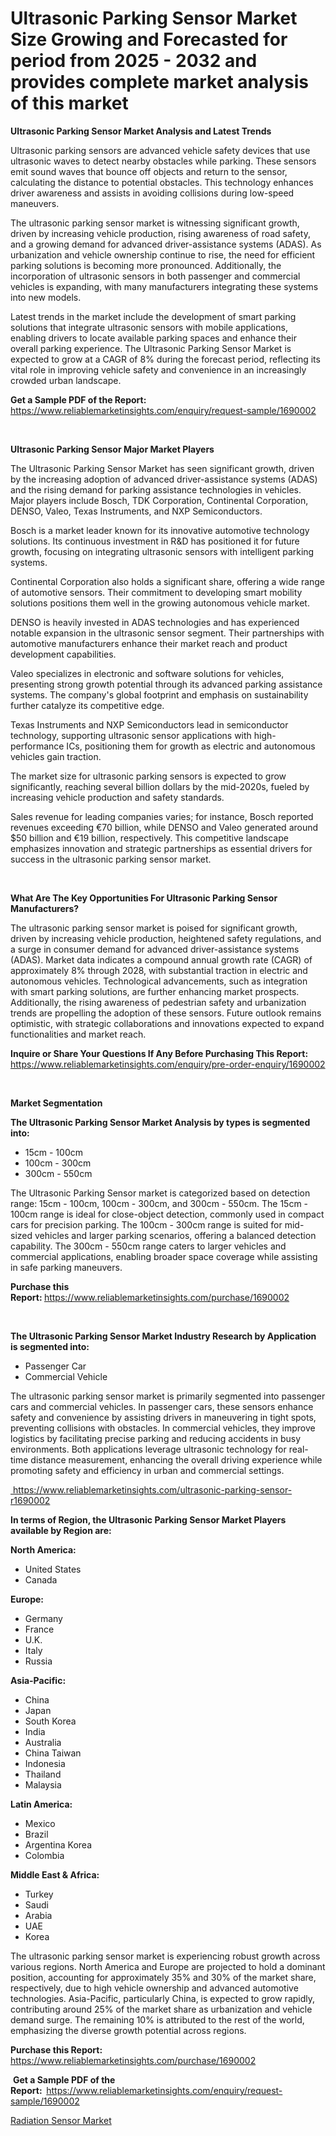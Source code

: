 <p><h1>Ultrasonic Parking Sensor Market Size Growing and Forecasted for period from 2025 - 2032 and provides complete market analysis of this market</h1></p><p><strong>Ultrasonic Parking Sensor Market Analysis and Latest Trends</strong></p>
<p><p>Ultrasonic parking sensors are advanced vehicle safety devices that use ultrasonic waves to detect nearby obstacles while parking. These sensors emit sound waves that bounce off objects and return to the sensor, calculating the distance to potential obstacles. This technology enhances driver awareness and assists in avoiding collisions during low-speed maneuvers.</p><p>The ultrasonic parking sensor market is witnessing significant growth, driven by increasing vehicle production, rising awareness of road safety, and a growing demand for advanced driver-assistance systems (ADAS). As urbanization and vehicle ownership continue to rise, the need for efficient parking solutions is becoming more pronounced. Additionally, the incorporation of ultrasonic sensors in both passenger and commercial vehicles is expanding, with many manufacturers integrating these systems into new models.</p><p>Latest trends in the market include the development of smart parking solutions that integrate ultrasonic sensors with mobile applications, enabling drivers to locate available parking spaces and enhance their overall parking experience. The Ultrasonic Parking Sensor Market is expected to grow at a CAGR of 8% during the forecast period, reflecting its vital role in improving vehicle safety and convenience in an increasingly crowded urban landscape.</p></p>
<p><strong>Get a Sample PDF of the Report:&nbsp;</strong> <a href="https://www.reliablemarketinsights.com/enquiry/request-sample/1690002?utm_campaign=2182&utm_medium=2&utm_source=Github&utm_content=ia&utm_term=26032025&utm_id=ultrasonic-parking-sensor">https://www.reliablemarketinsights.com/enquiry/request-sample/1690002</a></p>
<p>&nbsp;</p>
<p><strong>Ultrasonic Parking Sensor Major Market Players</strong></p>
<p><p>The Ultrasonic Parking Sensor Market has seen significant growth, driven by the increasing adoption of advanced driver-assistance systems (ADAS) and the rising demand for parking assistance technologies in vehicles. Major players include Bosch, TDK Corporation, Continental Corporation, DENSO, Valeo, Texas Instruments, and NXP Semiconductors.</p><p>Bosch is a market leader known for its innovative automotive technology solutions. Its continuous investment in R&D has positioned it for future growth, focusing on integrating ultrasonic sensors with intelligent parking systems. </p><p>Continental Corporation also holds a significant share, offering a wide range of automotive sensors. Their commitment to developing smart mobility solutions positions them well in the growing autonomous vehicle market. </p><p>DENSO is heavily invested in ADAS technologies and has experienced notable expansion in the ultrasonic sensor segment. Their partnerships with automotive manufacturers enhance their market reach and product development capabilities.</p><p>Valeo specializes in electronic and software solutions for vehicles, presenting strong growth potential through its advanced parking assistance systems. The company's global footprint and emphasis on sustainability further catalyze its competitive edge.</p><p>Texas Instruments and NXP Semiconductors lead in semiconductor technology, supporting ultrasonic sensor applications with high-performance ICs, positioning them for growth as electric and autonomous vehicles gain traction.</p><p>The market size for ultrasonic parking sensors is expected to grow significantly, reaching several billion dollars by the mid-2020s, fueled by increasing vehicle production and safety standards. </p><p>Sales revenue for leading companies varies; for instance, Bosch reported revenues exceeding €70 billion, while DENSO and Valeo generated around $50 billion and €19 billion, respectively. This competitive landscape emphasizes innovation and strategic partnerships as essential drivers for success in the ultrasonic parking sensor market.</p></p>
<p>&nbsp;</p>
<p><strong>What Are The Key Opportunities For Ultrasonic Parking Sensor Manufacturers?</strong></p>
<p><p>The ultrasonic parking sensor market is poised for significant growth, driven by increasing vehicle production, heightened safety regulations, and a surge in consumer demand for advanced driver-assistance systems (ADAS). Market data indicates a compound annual growth rate (CAGR) of approximately 8% through 2028, with substantial traction in electric and autonomous vehicles. Technological advancements, such as integration with smart parking solutions, are further enhancing market prospects. Additionally, the rising awareness of pedestrian safety and urbanization trends are propelling the adoption of these sensors. Future outlook remains optimistic, with strategic collaborations and innovations expected to expand functionalities and market reach.</p></p>
<p><strong>Inquire or Share Your Questions If Any Before Purchasing This Report:</strong> <a href="https://www.reliablemarketinsights.com/enquiry/pre-order-enquiry/1690002?utm_campaign=2182&utm_medium=2&utm_source=Github&utm_content=ia&utm_term=26032025&utm_id=ultrasonic-parking-sensor">https://www.reliablemarketinsights.com/enquiry/pre-order-enquiry/1690002</a></p>
<p>&nbsp;</p>
<p><strong>Market Segmentation</strong></p>
<p><strong>The Ultrasonic Parking Sensor Market Analysis by types is segmented into:</strong></p>
<p><ul><li>15cm - 100cm</li><li>100cm - 300cm</li><li>300cm - 550cm</li></ul></p>
<p><p>The Ultrasonic Parking Sensor market is categorized based on detection range: 15cm - 100cm, 100cm - 300cm, and 300cm - 550cm. The 15cm - 100cm range is ideal for close-object detection, commonly used in compact cars for precision parking. The 100cm - 300cm range is suited for mid-sized vehicles and larger parking scenarios, offering a balanced detection capability. The 300cm - 550cm range caters to larger vehicles and commercial applications, enabling broader space coverage while assisting in safe parking maneuvers.</p></p>
<p><strong>Purchase this Report:&nbsp;</strong><a href="https://www.reliablemarketinsights.com/purchase/1690002?utm_campaign=2182&utm_medium=2&utm_source=Github&utm_content=ia&utm_term=26032025&utm_id=ultrasonic-parking-sensor">https://www.reliablemarketinsights.com/purchase/1690002</a></p>
<p>&nbsp;</p>
<p><strong>The Ultrasonic Parking Sensor Market Industry Research by Application is segmented into:</strong></p>
<p><ul><li>Passenger Car</li><li>Commercial Vehicle</li></ul></p>
<p><p>The ultrasonic parking sensor market is primarily segmented into passenger cars and commercial vehicles. In passenger cars, these sensors enhance safety and convenience by assisting drivers in maneuvering in tight spots, preventing collisions with obstacles. In commercial vehicles, they improve logistics by facilitating precise parking and reducing accidents in busy environments. Both applications leverage ultrasonic technology for real-time distance measurement, enhancing the overall driving experience while promoting safety and efficiency in urban and commercial settings.</p></p>
<p><a href="https://www.reliablemarketinsights.com/ultrasonic-parking-sensor-r1690002?utm_campaign=2182&utm_medium=2&utm_source=Github&utm_content=ia&utm_term=26032025&utm_id=ultrasonic-parking-sensor">&nbsp;https://www.reliablemarketinsights.com/ultrasonic-parking-sensor-r1690002</a></p>
<p><strong>In terms of Region, the Ultrasonic Parking Sensor Market Players available by Region are:</strong></p>
<p>
    <p> <strong> North America: </strong>
        <ul>
            <li>United States</li>
            <li>Canada</li>
        </ul>
        </p> 
    <p> <strong> Europe: </strong>
        <ul>
            <li>Germany</li>
            <li>France</li>
            <li>U.K.</li>
            <li>Italy</li>
            <li>Russia</li>
        </ul>
        </p> 
    <p> <strong> Asia-Pacific: </strong>
        <ul>
            <li>China</li>
            <li>Japan</li>
            <li>South Korea</li>
            <li>India</li>
            <li>Australia</li>
            <li>China Taiwan</li>
            <li>Indonesia</li>
            <li>Thailand</li>
            <li>Malaysia</li>
        </ul>
        </p> 
    <p> <strong> Latin America: </strong>
        <ul>
            <li>Mexico</li>
            <li>Brazil</li>
            <li>Argentina Korea</li>
            <li>Colombia</li>
        </ul>
        </p> 
    <p> <strong> Middle East & Africa: </strong>
        <ul>
            <li>Turkey</li>
            <li>Saudi</li>
            <li>Arabia</li>
            <li>UAE</li>
            <li>Korea</li>
        </ul>
    </p>
    </p>
<p><p>The ultrasonic parking sensor market is experiencing robust growth across various regions. North America and Europe are projected to hold a dominant position, accounting for approximately 35% and 30% of the market share, respectively, due to high vehicle ownership and advanced automotive technologies. Asia-Pacific, particularly China, is expected to grow rapidly, contributing around 25% of the market share as urbanization and vehicle demand surge. The remaining 10% is attributed to the rest of the world, emphasizing the diverse growth potential across regions.</p></p>
<p><strong>Purchase this Report: </strong><a href="https://www.reliablemarketinsights.com/purchase/1690002?utm_campaign=2182&utm_medium=2&utm_source=Github&utm_content=ia&utm_term=26032025&utm_id=ultrasonic-parking-sensor">https://www.reliablemarketinsights.com/purchase/1690002</a></p>
<p>&nbsp;<strong>Get a Sample PDF of the Report:&nbsp;&nbsp;</strong><a href="https://www.reliablemarketinsights.com/enquiry/request-sample/1690002?utm_campaign=2182&utm_medium=2&utm_source=Github&utm_content=ia&utm_term=26032025&utm_id=ultrasonic-parking-sensor">https://www.reliablemarketinsights.com/enquiry/request-sample/1690002</a></p>
<p><strong></strong></p>
<p><p><a href="https://github.com/tona7vba/Market-Research-Report-List-1/blob/main/radiation-sensor-market.md?utm_campaign=2182&utm_medium=2&utm_source=Github&utm_content=ia&utm_term=26032025&utm_id=ultrasonic-parking-sensor">Radiation Sensor Market</a></p></p>